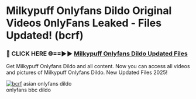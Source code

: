 # Milkypuff Onlyfans Dildo Original Videos 0nlyFans Leaked - Files Updated! (bcrf)

<h3>🔴 CLICK HERE 🌐==►► <a href="https://tinyurl.com/2wckxsce" rel="nofollow">Milkypuff Onlyfans Dildo Updated Files</a></h3>

Get Milkypuff Onlyfans Dildo and all content. Now you can access all videos and pictures of Milkypuff Onlyfans Dildo. New Updated Files 2025!

[![bcrf](https://i.imgur.com/AFduVYN.gif)](https://tinyurl.com/2wckxsce)
asian onlyfans dildo<br>
onlyfans bbc dildo